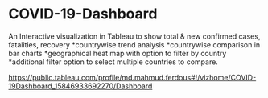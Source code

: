 # COVID-19-Dashboard
An Interactive visualization in Tableau to show total &amp; new confirmed cases, fatalities, recovery *countrywise trend analysis *countrywise comparison in bar charts *geographical heat map with option to filter by country *additional filter option to select multiple countries to compare. 

https://public.tableau.com/profile/md.mahmud.ferdous#!/vizhome/COVID-19Dashboard_15846933692270/Dashboard
